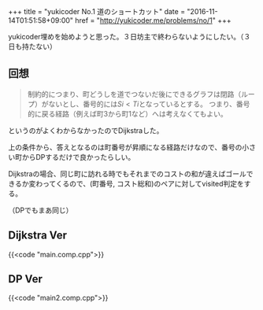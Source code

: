 +++
title = "yukicoder No.1 道のショートカット"
date = "2016-11-14T01:51:58+09:00"
href = "http://yukicoder.me/problems/no/1"
+++

yukicoder埋めを始めようと思った。３日坊主で終わらないようにしたい。（３日も持たない）

<!--more-->

## 回想

> 制約的につまり、町どうしを道でつないだ後にできるグラフは閉路（ループ）がないとし、番号的には$Si<Ti$となっているとする。
> つまり、番号的に戻る経路（例えば町3から町1など）へは考えなくてもよい。

というのがよくわからなかったのでDijkstraした。

上の条件から、答えとなるのは町番号が昇順になる経路だけなので、番号の小さい町からDPするだけで良かったらしい。

Dijkstraの場合、同じ町に訪れる時でもそれまでのコストの和が違えばゴールできるか変わってくるので、(町番号, コスト総和)のペアに対してvisited判定をする。

（DPでもまあ同じ）

## Dijkstra Ver

{{<code "main.comp.cpp">}}

## DP Ver

{{<code "main2.comp.cpp">}}
